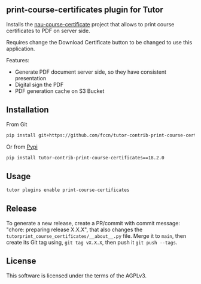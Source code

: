 print-course-certificates plugin for Tutor
---------------

Installs the [nau-course-certificate](https://github.com/fccn/nau-course-certificate/) project that allows to print course certificates to PDF on server side.

Requires change the Download Certificate button to be changed to use this application.

Features:
- Generate PDF document server side, so they have consistent presentation
- Digital sign the PDF
- PDF generation cache on S3 Bucket

## Installation

From Git
```bash
pip install git+https://github.com/fccn/tutor-contrib-print-course-certificates@v18.2.0
```

Or from [Pypi](https://pypi.org/project/tutor-contrib-print-course-certificates/)

```bash
pip install tutor-contrib-print-course-certificates==18.2.0
```

## Usage

```bash
tutor plugins enable print-course-certificates
```

## Release

To generate a new release, create a PR/commit with commit message: "chore: preparing release X.X.X", that also changes the `tutorprint_course_certificates/__about__.py` file. Merge it to `main`, then create its Git tag using, `git tag vX.X.X`, then push it `git push --tags`.

## License

This software is licensed under the terms of the AGPLv3.
